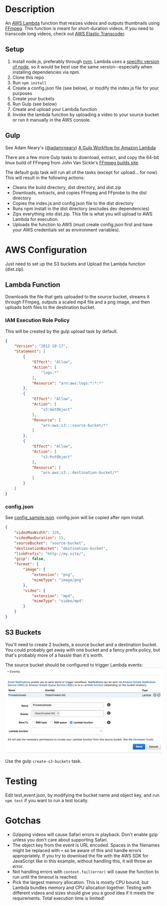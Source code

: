 # Description
An [AWS Lambda](http://aws.amazon.com/lambda/) function that resizes videos and outputs thumbnails using [FFmpeg](https://www.ffmpeg.org/). This function is meant for short-duration videos. If you need to transcode long videos, check out [AWS Elastic Transcoder](http://aws.amazon.com/elastictranscoder/).

## Setup
1. Install node.js, preferably through [nvm](/creationix/nvm). Lambda uses a [specific version of node](http://docs.aws.amazon.com/lambda/latest/dg/current-supported-versions.html), so it would be best use the same version--especially when installing dependencies via npm.
1. Clone this repo
1. Run `npm install`
1. Create a config.json file (see below), or modify the index.js file for your purposes
1. Create your buckets
1. Run Gulp (see below)
1. Create and upload your Lambda function
1. Invoke the lambda function by uploading a video to your source bucket or run it manually in the AWS console.

## Gulp
See Adam Neary's ([@adamrneary](https://github.com/adamrneary)) [A Gulp Workflow for Amazon Lambda](https://medium.com/@AdamRNeary/a-gulp-workflow-for-amazon-lambda-61c2afd723b6)

There are a few more Gulp tasks to download, extract, and copy the 64-bit linux build of FFmpeg from John Van Sickle's [FFmpeg builds site](http://johnvansickle.com/ffmpeg/).

The default gulp task will run all of the tasks (except for upload... for now). This will result in the following actions:
* Cleans the build directory, dist directory, and dist.zip
* Downloads, extracts, and copies FFmpeg and FFprobe to the dist directory
* Copies the index.js and config.json file to the dist directory
* Runs npm install in the dist directory (excludes dev dependencies)
* Zips everything into dist.zip. This file is what you will upload to AWS Lambda for execution.
* Uploads the function to AWS (must create config.json first and have your AWS credentials set as environment variables).

# AWS Configuration
Just need to set up the S3 buckets and Upload the Lambda function (dist.zip).

## Lambda Function
Downloads the file that gets uploaded to the source bucket, streams it through FFmpeg, outputs a scaled mp4 file and a png image, and then uploads both files to the destination bucket.  

### IAM Execution Role Policy
This will be created by the gulp upload task by default.

```JSON
{
    "Version": "2012-10-17",
    "Statement": [
        {
            "Effect": "Allow",
            "Action": [
                "logs:*"
            ],
            "Resource": "arn:aws:logs:*:*:*"
        },
        {
            "Effect": "Allow",
            "Action": [
                "s3:GetObject"
            ],
            "Resource": [
                "arn:aws:s3:::source-bucket/*"
            ]
        },
        {
            "Effect": "Allow",
            "Action": [
                "s3:PutObject"
            ],
            "Resource": [
                "arn:aws:s3:::destination-bucket/*"
            ]
        }
    ]
}
```

### config.json
See [config_sample.json](config_sample.json). config.json will be copied after npm install.

```JSON
{
	"videoMaxWidth": 320,
	"videoMaxDuration": 15,
	"sourceBucket": "source-bucket",
	"destinationBucket": "destination-bucket",
	"linkPrefix": "http://my.site/",
    "gzip": false,
    "format": {
        "image": {
            "extension": "png",
            "mimeType": "image/png"
        },
        "video": {
            "extension": "mp4",
            "mimeType": "video/mp4"
        }
    }
}
```

## S3 Buckets
You'll need to create 2 buckets, a source bucket and a destination bucket. You could probably get away with one bucket and a fancy prefix policy, but that's probably more of a hassle than it's worth.

The source bucket should be configured to trigger Lambda events: 
![Source Bucket Event Configuration](doc/source-bucket-config.png?raw=true "Source Bucket Event Configuration")

Use the gulp `create-s3-buckets` task.

# Testing
Edit test_event.json, by modifying the bucket name and object key, and run `npm test` if you want to run a test locally.

# Gotchas
- Gzipping videos will cause Safari errors in playback. Don't enable gzip unless you don't care about supporting Safari.
- The object key from the event is URL encoded. Spaces in the filenames might be replaced with `+` so be aware of this and handle errors appropriately. If you try to download the file with the AWS SDK for JavaScript like in this example, without handling this, it will throw an error.
- Not handling errors with `context.fail(error)` will cause the function to run until the timeout is reached.
- Pick the largest memory allocation. This is mostly CPU bound, but Lambda bundles memory and CPU allocation together. Testing with different videos and sizes should give you a good idea if it meets the requirements. Total execution time is limited!
